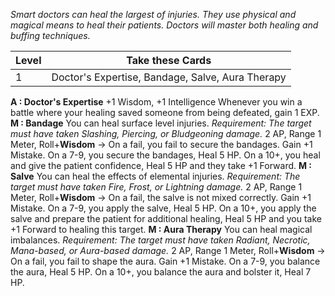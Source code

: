 *Smart doctors can heal the largest of injuries. They use physical and magical means to heal their patients. Doctors will master both healing and buffing techniques.*

| Level | Take these Cards                                 |
| ----- | ------------------------------------------------ |
| 1     | Doctor's Expertise, Bandage, Salve, Aura Therapy |
**A : Doctor's Expertise**
	+1 Wisdom, +1 Intelligence
	Whenever you win a battle where your healing saved someone from being defeated, gain 1 EXP.
**M : Bandage**
	You can heal surface level injuries.
	*Requirement: The target must have taken Slashing, Piercing, or Bludgeoning damage.*
	2 AP, Range 1 Meter, Roll+**Wisdom** ->
	On a fail, you fail to secure the bandages. Gain +1 Mistake.
	On a 7-9, you secure the bandages, Heal 5 HP.
	On a 10+, you heal and give the patient confidence, Heal 5 HP and they take +1 Forward.
**M : Salve**
	You can heal the effects of elemental injuries.
	*Requirement: The target must have taken Fire, Frost, or Lightning damage.*
	2 AP, Range 1 Meter, Roll+**Wisdom** ->
	On a fail, the salve is not mixed correctly. Gain +1 Mistake.
	On a 7-9, you apply the salve, Heal 5 HP.
	On a 10+, you apply the salve and prepare the patient for additional healing, Heal 5 HP and you take +1 Forward to healing this target.
**M : Aura Therapy**
	You can heal magical imbalances.
	*Requirement: The target must have taken Radiant, Necrotic, Mana-based, or Aura-based damage.*
	2 AP, Range 1 Meter, Roll+**Wisdom** ->
	On a fail, you fail to shape the aura. Gain +1 Mistake.
	On a 7-9, you balance the aura, Heal 5 HP.
	On a 10+, you balance the aura and bolster it, Heal 7 HP.